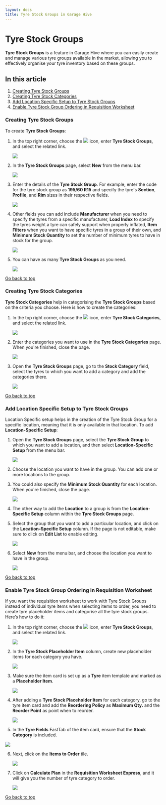```yaml
---
layout: docs
title: Tyre Stock Groups in Garage Hive
---
```


# Tyre Stock Groups
**Tyre Stock Groups** is a feature in Garage Hive where you can easily create and manage various tyre groups available in the market, allowing you to effectively organise your tyre inventory based on these groups.


## In this article
1. [Creating Tyre Stock Groups](#creating-tyre-stock-groups)
2. [Creating Tyre Stock Categories](#creating-tyre-stock-categories)
3. [Add Location Specific Setup to Tyre Stock Groups](#add-location-specific-setup-to-tyre-stock-groups)
4. [Enable Tyre Stock Group Ordering in Requisition Worksheet](#enable-tyre-stock-group-ordering-in-requisition-worksheet)

### Creating Tyre Stock Groups
To create **Tyre Stock Groups**:
1. In the top right corner, choose the ![](media/search_icon.png) icon, enter **Tyre Stock Groups**, and select the related link.

   ![](media/garagehive-tyre-stock-groups1.png)

2. In the **Tyre Stock Groups** page, select **New** from the menu bar.

   ![](media/garagehive-tyre-stock-groups2.png)

3. Enter the details of the **Tyre Stock Group**. For example, enter the code for the tyre stock group as **195/60 R15** and specify the tyre's **Section**, **Profile**, and **Rim** sizes in their respective fields.

   ![](media/garagehive-tyre-stock-groups3.png)

4. Other fields you can add include **Manufacturer** when you need to specify the tyres from a specific manufacturer, **Load Index** to specify the tyres weight a tyre can safely support when properly inflated, **Item Filters** when you want to have specific tyres in a group of their own, and **Minimum Stock Quantity** to set the number of minimum tyres to have in stock for the group.

   ![](media/garagehive-tyre-stock-groups4.png)

5. You can have as many **Tyre Stock Groups** as you need.

   ![](media/garagehive-tyre-stock-groups5.png)

[Go back to top](#top)

### Creating Tyre Stock Categories
**Tyre Stock Categories** help in categorising the **Tyre Stock Groups** based on the criteria you choose. Here is how to create the categories:
1. In the top right corner, choose the ![](media/search_icon.png) icon, enter **Tyre Stock Categories**, and select the related link.

   ![](media/garagehive-tyre-stock-categories1.png)

2. Enter the categories you want to use in the **Tyre Stock Categories** page. When you're finished, close the page.

   ![](media/garagehive-tyre-stock-categories2.png)

3. Open the **Tyre Stock Groups** page, go to the **Stock Category** field, select the tyres to which you want to add a category and add the categories there.

   ![](media/garagehive-tyre-stock-categories3.png)

[Go back to top](#top)

### Add Location Specific Setup to Tyre Stock Groups
Location Specific setup helps in the creation of the Tyre Stock Group for a specific location, meaning that it is only available in that location. To add **Location-Specific Setup**:
1. Open the **Tyre Stock Groups** page, select the **Tyre Stock Group** to which you want to add a location, and then select **Location-Specific Setup** from the menu bar.

   ![](media/garagehive-tyre-group-location-specific1.png)

2. Choose the location you want to have in the group. You can add one or more locations to the group. 
3. You could also specify the **Minimum Stock Quantity** for each location. When you're finished, close the page.

   ![](media/garagehive-tyre-group-location-specific2.png)

4. The other way to add the **Location** to a group is from the **Location-Specific Setup** column within the **Tyre Stock Groups** page. 
5. Select the group that you want to add a particular location, and click on the **Location-Specific Setup** column. If the page is not editable, make sure to click on **Edit List** to enable editing.

   ![](media/garagehive-tyre-group-location-specific3.png)

6. Select **New** from the menu bar, and choose the location you want to have in the group.

   ![](media/garagehive-tyre-group-location-specific4.png)

[Go back to top](#top)

### Enable Tyre Stock Group Ordering in Requisition Worksheet
If you want the requisition worksheet to work with Tyre Stock Groups instead of individual tyre items when selecting items to order, you need to create tyre placeholder items and categorise all the tyre stock groups. Here’s how to do it:
1. In the top right corner, choose the ![](media/search_icon.png) icon, enter **Tyre Stock Groups**, and select the related link.

   ![](media/garagehive-tyre-stock-placeholder1.png)

2. In the **Tyre Stock Placeholder Item** column, create new placeholder items for each category you have.

   ![](media/garagehive-tyre-stock-placeholder2.png)

3. Make sure the item card is set up as a **Tyre** item template and marked as a **Placeholder Item**.

   ![](media/garagehive-tyre-stock-placeholder3.png)

4. After adding a **Tyre Stock Placeholder Item** for each category, go to the tyre item card and add the **Reordering Policy** as **Maximum Qty.** and the **Reorder Point** as point when to reorder.

   ![](media/garagehive-tyre-stock-placeholder4.png)

5.  In the **Tyre Fields** FastTab of the item card, ensure that the **Stock Category** is included.

   ![](media/garagehive-tyre-stock-placeholder5.png)

6. Next, click on the **Items to Order** tile.

   ![](media/garagehive-tyre-stock-placeholder6.png)

7. Click on **Calculate Plan** in the **Requisition Worksheet Express**, and it will give you the number of tyre category to order.

   ![](media/garagehive-tyre-stock-placeholder7.png)


[Go back to top](#top)